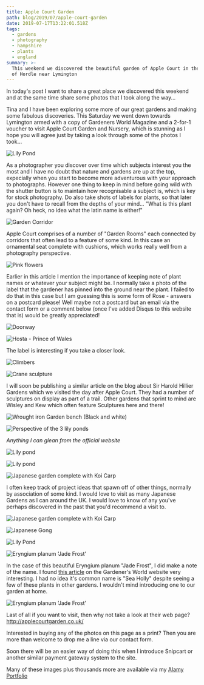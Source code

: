 ```yaml
---
title: Apple Court Garden
path: blog/2019/07/apple-court-garden
date: 2019-07-17T13:22:01.518Z
tags:
  - gardens
  - photography
  - hampshire
  - plants
  - england
summary: >-
  This weekend we discovered the beautiful garden of Apple Court in the village
  of Hordle near Lymington
---
```

In today's post I want to share a great place we discovered this weekend and at the same time share some photos that I took along the way...

Tina and I have been exploring some more of our great gardens and making some fabulous discoveries. This Saturday we went down towards Lymington armed with a copy of Gardeners World Magazine and a 2-for-1 voucher to visit Apple Court Garden and Nursery, which is stunning as I hope you will agree just by taking a look through some of the photos I took...

![Lily Pond](/images/uploads/_DSC4917.jpg "Lily Pond")

As a photographer you discover over time which subjects interest you the most and I have no doubt that nature and gardens are up at the top, expecially when you start to become more adventurous with your approach to photographs. However one thing to keep in mind before going wild with the shutter button is to maintain how recognisable a subject is, which is key for stock photography. Do also take shots of labels for plants, so that later you don't have to recall from the depths of your mind... "What is this plant again? Oh heck, no idea what the latin name is either!"

![Garden Corridor](/images/uploads/_DSC4919.jpg "Garden Corridor")

Apple Court comprises of a number of "Garden Rooms" each connected by corridors that often lead to a feature of some kind. In this case an ornamental seat complete with cushions, which works really well from a photography perspective.

![Pink flowers](/images/uploads/_DSC4920.jpg "Pink flowers")

Earlier in this article I mention the importance of keeping note of plant names or whatever your subject might be. I normally take a photo of the label that the gardener has pinned into the ground near the plant. I failed to do that in this case but I am guessing this is some form of Rose - answers on a postcard please! Well maybe not a postcard but an email via the contact form or a comment below (once I've added Disqus to this website that is) would be greatly appreciated!

![Doorway](/images/uploads/_DSC4924.jpg "Doorway")

![Hosta - Prince of Wales](/images/uploads/_DSC4927.jpg "Hosta - Prince of Wales ")

The label is interesting if you take a closer look.

![Climbers](/images/uploads/_DSC4933.jpg "Climbers")

![Crane sculpture](/images/uploads/_DSC4934.jpg "Crane sculpture in the White Garden")

I will soon be publishing a similar article on the blog about Sir Harold Hillier Gardens which we visited the day after Apple Court. They had a number of sculptures on display as part of a trail. Other gardens that sprint to mind are Wisley and Kew which often feature Sculptures here and there!

![Wrought iron Garden bench (Black and white)](/images/uploads/_DSC4937.jpg "Wrought iron Garden bench (Black and white)")

![Perspective of the 3 lily ponds](/images/uploads/_DSC4942.jpg "Perspective of the 3 lily ponds with the patio area at the end")

_Anything I can glean from the official website_

![Lily pond](/images/uploads/_DSC4943.jpg "Lily pond")

![Lily pond](/images/uploads/_DSC4944.jpg "Lily pond")

![Japanese garden complete with Koi Carp](/images/uploads/_DSC4945.jpg "Japanese garden complete with Koi Carp")

I often keep track of project ideas that spawn off of other things, normally by association of some kind. I would love to visit as many Japanese Gardens as I can around the UK. I would love to know of any you've perhaps discovered in the past that you'd recommend a visit to.

![Japanese garden complete with Koi Carp](/images/uploads/_DSC4947.jpg "Japanese garden complete with Koi Carp")

![Japanese Gong](/images/uploads/_DSC4948.jpg "Japanese Gong")

![Lily Pond](/images/uploads/_DSC4949.jpg "Lily Pond")

![Eryngium planum ‘Jade Frost’](/images/uploads/_DSC4954.jpg "Eryngium planum ‘Jade Frost’")

In the case of this beautiful Eryngium planum "Jade Frost", I did make a note of the name. I found [this article](https://www.gardenersworld.com/plants/eryngium-planum-jade-frost/) on the Gardener's World website very interesting. I had no idea it's common name is "Sea Holly" despite seeing a few of these plants in other gardens. I wouldn't mind introducing one to our garden at home.

![Eryngium planum ‘Jade Frost’](/images/uploads/_DSC4955.jpg "Eryngium planum ‘Jade Frost’")

Last of all if you want to visit, then why not take a look at their web page? http://applecourtgarden.co.uk/

Interested in buying any of the photos on this page as a print? Then you are more than welcome to drop me a line via our contact form.

Soon there will be an easier way of doing this when I introduce Snipcart or another similar payment gateway system to the site. 

Many of these images plus thousands more are available via my [Alamy Portfolio](https://www.alamy.com/search/imageresults.aspx?pl=1&plno=188013)